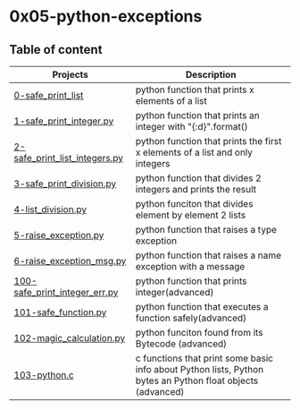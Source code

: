 # 0x05-python-exceptions

## Table of  content

| Projects | Description |
|----------| ------------|
|[0-safe_print_list](0-safe_print_list.py) | python function that prints x elements of a list
|[1-safe_print_integer.py](1-safe_print_integer.py) | python function that prints an integer with "{:d}".format()
|[2-safe_print_list_integers.py](2-safe_print_list_integers.py) | python function that prints the first x elements of a list and only integers
|[3-safe_print_division.py](3-safe_print_division.py) | python function that divides 2 integers and prints the result
|[4-list_division.py](4-list_division.py) | python funciton that divides element by element 2 lists
|[5-raise_exception.py](5-raise_exception.py) | python function that raises a type exception
|[6-raise_exception_msg.py](6-raise_exception_msg.py) | python function that raises a name exception with a message
|[100-safe_print_integer_err.py](100-safe_print_integer_err.py) | python function that prints integer(advanced)
|[101-safe_function.py](101-safe_function.py) | python function that executes a function safely(advanced)
|[102-magic_calculation.py](102-magic_calculation.py) | python funciton found from its Bytecode (advanced)
|[103-python.c](103-python.c) | c functions that print some basic info about Python lists, Python bytes an Python float objects (advanced) 